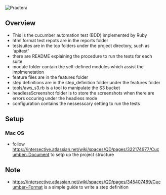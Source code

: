 ![Practera](http://intersective-wordpress-media.s3.amazonaws.com/wp-content/uploads/2014/04/Practera_Logo.png)

## Overview
* This is the cucumber automation test (BDD) implemented by Ruby
* html format test repots are in the reports folder
* testsuites are in the top folders under the project directory, such as 'apitest'
* there are README explaining the procedure to run the tests for each suite
* module folder contain the self-defined modules which assist the implmenetation
* feature files are in the features folder
* step definitions are in the step_definition folder under the features folder
* tools/aws_s3.rb is a tool to manipulate the S3 bucket
* headlessScreenshot folder is to store the screenshots when there are errors occuring under the headless mode
* configuration contains the nessesscary setting to run the tests

## Setup
### Mac OS
* follow https://intersective.atlassian.net/wiki/spaces/QD/pages/322174977/Cucumber+Document to setp up the project structure

## Note
* https://intersective.atlassian.net/wiki/spaces/QD/pages/345407489/Cucumber+Format is a simple guide to write a step definition